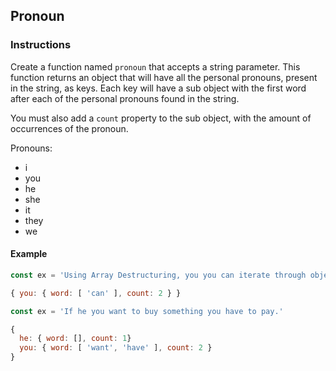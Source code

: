 ## Pronoun

### Instructions

Create a function named `pronoun` that accepts a string parameter.
This function returns an object that will have all the personal pronouns, present in the string, as keys. Each key will have a sub object with the first word after each of the personal pronouns found in the string.

You must also add a `count` property to the sub object, with the amount of occurrences of the pronoun.

Pronouns:

- i
- you
- he
- she
- it
- they
- we

#### Example

```js
const ex = 'Using Array Destructuring, you you can iterate through objects easily.'

{ you: { word: [ 'can' ], count: 2 } }

const ex = 'If he you want to buy something you have to pay.'

{
  he: { word: [], count: 1}
  you: { word: [ 'want', 'have' ], count: 2 }
}

```
